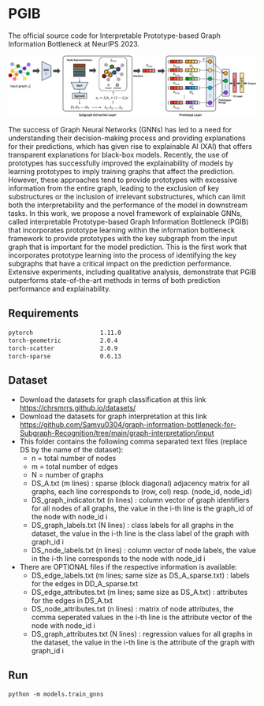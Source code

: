 # PGIB
The official source code for Interpretable Prototype-based Graph Information Bottleneck at NeurIPS 2023. 

![architecture2_page-0001](./image_architecture.jpg)

The success of Graph Neural Networks (GNNs) has led to a need for understanding their decision-making process and providing explanations for their predictions, which has given rise to explainable AI (XAI) that offers transparent explanations for black-box models. Recently, the use of prototypes has successfully improved the explainability of models by learning prototypes to imply training graphs that affect the prediction. However, these approaches tend to provide prototypes with excessive information from the entire graph, leading to the exclusion of key substructures or the inclusion of irrelevant substructures, which can limit both the interpretability and the performance of the model in downstream tasks. In this work, we propose a novel framework of explainable GNNs, called interpretable Prototype-based Graph Information Bottleneck (PGIB) that incorporates prototype learning within the information bottleneck framework to provide prototypes with the key subgraph from the input graph that is important for the model prediction. This is the first work that incorporates prototype learning into the process of identifying the key subgraphs that have a critical impact on the prediction performance. Extensive experiments, including qualitative analysis, demonstrate that PGIB outperforms state-of-the-art methods in terms of both prediction performance and explainability.


## Requirements
```
pytorch                   1.11.0             
torch-geometric           2.0.4
torch-scatter             2.0.9
torch-sparse              0.6.13
```
## Dataset
* Download the datasets for graph classification at this link https://chrsmrrs.github.io/datasets/
* Download the datasets for graph interpretation at this link https://github.com/Samyu0304/graph-information-bottleneck-for-Subgraph-Recognition/tree/main/graph-interpretation/input
* This folder contains the following comma separated text files (replace DS by the name of the dataset):
  - n = total number of nodes
  - m = total number of edges
  - N = number of graphs
  - DS_A.txt (m lines) : sparse (block diagonal) adjacency matrix for all graphs, each line corresponds to (row, col) resp. (node_id, node_id)
  - DS_graph_indicator.txt (n lines) : column vector of graph identifiers for all nodes of all graphs, the value in the i-th line is the graph_id of the node with node_id i
  - DS_graph_labels.txt (N lines) : class labels for all graphs in the dataset, the value in the i-th line is the class label of the graph with graph_id i
  - DS_node_labels.txt (n lines) : column vector of node labels, the value in the i-th line corresponds to the node with node_id i
* There are OPTIONAL files if the respective information is available:
  - DS_edge_labels.txt (m lines; same size as DS_A_sparse.txt) : labels for the edges in DD_A_sparse.txt 
  - DS_edge_attributes.txt (m lines; same size as DS_A.txt) : attributes for the edges in DS_A.txt 
  - DS_node_attributes.txt (n lines) : matrix of node attributes, the comma seperated values in the i-th line is the attribute vector of the node with node_id i
  - DS_graph_attributes.txt (N lines) : regression values for all graphs in the dataset, the value in the i-th line is the attribute of the graph with graph_id i




## Run

```
python -m models.train_gnns
```
